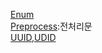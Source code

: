 [Enum](https://github.com/NORIKIM/ObjC-TIL/blob/master/Enum.md)</br>
[Preprocess](https://github.com/NORIKIM/ObjC-TIL/blob/master/%EC%A0%84%EC%B2%98%EB%A6%AC%EB%AC%B8.md):전처리문</br>
[UUID,UDID](https://github.com/NORIKIM/ObjC-TIL/blob/master/UUID%26UDID.md)
